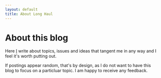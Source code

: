 ```yaml
---
layout: default
title: About Long Haul
---
```


<div class="post">
	<h1 class="pageTitle">About this blog</h1>
	<p class="intro">Here <a href="http://martn.st">I</a> write about topics, issues and ideas that tangent me in any way and I feel it's worth putting out.</p>
	<p>If postings appear random, that's by design, as I do not want to have this blog to focus on a particluar topic. I am happy to receive any feedback.</p>
</div>
